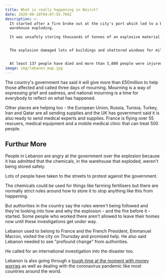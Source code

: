 ```yaml
---
title: What is really happening in Beirut?
date: 2020-08-10T04:07:55.766Z
description: >-
  It started after a fire broke out at the city's port which led to a big
  warehouse exploding.

  It was unsafely storing thousands of tonnes of an explosive material called ammonium nitrate, according to the country's President Michel Aoun.


  The explosion damaged lots of buildings and shattered windows for miles around.


  At least 137 people have died and more than 5,000 people were injured by the explosion. Some people are still missing.
image: img/lebanon_map.jpg
---
```

<!--StartFragment-->

The country's government has said it will give more than £50million to help those affected and called three days of mourning. Mourning is a way of expressing grief and sadness, and national mourning is a time for everybody to reflect on what has happened.

Other places are helping too - the European Union, Russia, Tunisia, Turkey, Iran and Qatar are all sending supplies and the UK has government said it is also ready to send medical experts and supplies. France is flying over 55 rescuers, medical equipment and a mobile medical clinic that can treat 500 people.

<!--EndFragment-->

## Furthur More

<!--StartFragment-->

People in Lebanon are angry at the government over the explosion because it has admitted that the chemicals, in the warehouse that exploded, weren't being stored safely.

Lots of people have taken to the streets to protest against the government.

The chemicals could be used for things like farming fertilisers but there are normally strict rules around how to store it to stop anything like this from happening.

But authorities in the country say the rules weren't being followed and they're looking into how and why the explosion - and the fire before it - started. Some people who worked there aren't allowed to leave their homes now until these investigations get under way.

Lebanon used to belong to France and the French President, Emmanuel Macron, visited the city on Thursday and promised help. He also said Lebanon needed to see "profound change" from authorities.

He called for an international investigation into the disaster too.

Lebanon is also going through a [tough time at the moment with money worries](https://www.bbc.co.uk/newsround/50155766) as well as dealing with the coronavirus pandemic like most countries around the world.

<!--EndFragment-->